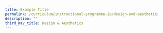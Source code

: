 ```yaml
---
title: Example Title
permalink: /curriculum/instructional-programme-ip/design-and-aesthetics
description: ""
third_nav_title: Design & Aesthetics
---
```

